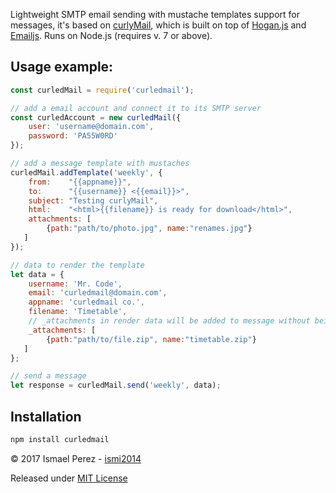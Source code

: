 Lightweight SMTP email sending with mustache templates support for messages, it's based on [curlyMail](https://raw.githubusercontent.com/jacoborus/curlymail), which is built on top of [Hogan.js](http://twitter.github.io/hogan.js/) and [Emailjs](https://github.com/eleith/emailjs). Runs on Node.js (requires v. 7 or above).

Usage example:
--------------

```js
const curledMail = require('curledmail');

// add a email account and connect it to its SMTP server
const curledAccount = new curledMail({
    user: 'username@domain.com',
    password: 'PA55W0RD'
});

// add a message template with mustaches
curledMail.addTemplate('weekly', {
    from:    "{{appname}}",
    to:      "{{username}} <{{email}}>",
    subject: "Testing curlyMail",
    html:    "<html>{{filename}} is ready for download</html>",
    attachments: [
        {path:"path/to/photo.jpg", name:"renames.jpg"}
   ]
});

// data to render the template
let data = {
    username: 'Mr. Code',
    email: 'curledmail@domain.com',
    appname: 'curledmail co.',
    filename: 'Timetable',
    // _attachments in render data will be added to message without being rendering
    _attachments: [
        {path:"path/to/file.zip", name:"timetable.zip"}
   ]
};

// send a message
let response = curledMail.send('weekly', data);
```


Installation
------------

```sh
npm install curledmail
```


© 2017 Ismael Perez - [ismi2014](https://github.com/jacoborus)

Released under [MIT License](https://raw.github.com/jacoborus/curledmail/master/LICENSE)

